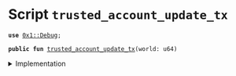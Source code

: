 
<a name="trusted_account_update_tx"></a>

# Script `trusted_account_update_tx`





<pre><code><b>use</b> <a href="../../modules/doc/Debug.md#0x1_Debug">0x1::Debug</a>;
</code></pre>




<pre><code><b>public</b> <b>fun</b> <a href="trusted_account_update.md#trusted_account_update_tx">trusted_account_update_tx</a>(world: u64)
</code></pre>



<details>
<summary>Implementation</summary>


<pre><code><b>fun</b> <a href="trusted_account_update.md#trusted_account_update_tx">trusted_account_update_tx</a>(world: u64) {
    print(&0x0000000000000000000000000011e110); // Hello!
    print(&world); // World!
}
</code></pre>



</details>


[//]: # ("File containing references which can be used from documentation")
[ACCESS_CONTROL]: https://github.com/diem/lip/blob/master/lips/lip-2.md
[ROLE]: https://github.com/diem/lip/blob/master/lips/lip-2.md#roles
[PERMISSION]: https://github.com/diem/lip/blob/master/lips/lip-2.md#permissions
